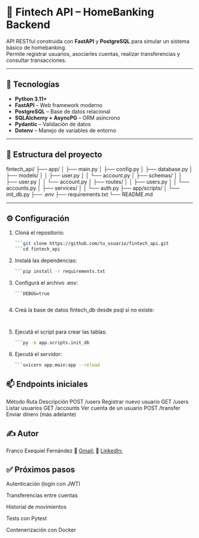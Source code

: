 # 🏦 Fintech API – HomeBanking Backend

API RESTful construida con **FastAPI** y **PostgreSQL** para simular un sistema básico de homebanking.  
Permite registrar usuarios, asociarles cuentas, realizar transferencias y consultar transacciones.

---

## 🚀 Tecnologías

- **Python 3.11+**
- **FastAPI** – Web framework moderno
- **PostgreSQL** – Base de datos relacional
- **SQLAlchemy + AsyncPG** – ORM asíncrono
- **Pydantic** – Validación de datos
- **Dotenv** – Manejo de variables de entorno

---

## 📁 Estructura del proyecto

fintech_api/
├── app/
│ ├── main.py
│ ├── config.py
│ ├── database.py
│ ├── models/
│ │ ├── user.py
│ │ └── account.py
│ ├── schemas/
│ │ ├── user.py
│ │ └── account.py
│ ├── routes/
│ │ ├── users.py
│ │ └── accounts.py
│ ├── services/
│ │ └── auth.py
├── app/scripts/
│ └── init_db.py
├── .env
├── requirements.txt
└── README.md

---

## ⚙️ Configuración

1. Cloná el repositorio:
   ```bash
   ```git clone https://github.com/tu_usuario/fintech_api.git
   ```cd fintech_api


2. Instalá las dependencias:

    ```bash
    ```pip install -r requirements.txt


3. Configurá el archivo .env:

    ```DATABASE_URL=postgresql+asyncpg://postgres:tu_contraseña@localhost:5432/fintech_db
    ```DEBUG=true


4. Creá la base de datos fintech_db desde psql si no existe:

    ```CREATE DATABASE fintech_db;


5. Ejecutá el script para crear las tablas:

    ```bash
    ```py -m app.scripts.init_db


6. Ejecutá el servidor:
    ```bash
    ```uvicorn app.main:app --reload


## 📫 Endpoints iniciales
Método	    Ruta	    Descripción
POST	    /users	    Registrar nuevo usuario
GET	        /users	    Listar usuarios
GET	        /accounts	Ver cuenta de un usuario
POST	    /transfer	Enviar dinero (más adelante)


## ✍️ Autor
Franco Exequiel Fernández
📧 [Gmail:](frexe007@gmail.com)
🔗 [LinkedIn:](https://www.linkedin.com/in/franco-exequiel)



## ✅ Próximos pasos
 Autenticación (login con JWT)

 Transferencias entre cuentas

 Historial de movimientos

 Tests con Pytest

 Contenerización con Docker